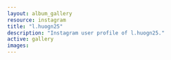 ```yaml
---
layout: album_gallery
resource: instagram
title: "l.huogn25"
description: "Instagram user profile of l.huogn25."
active: gallery
images:
---
```

